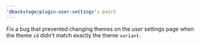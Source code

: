 ```yaml
---
'@backstage/plugin-user-settings': patch
---
```


Fix a bug that prevented changing themes on the user settings page when the theme `id` didn't match exactly the theme `variant`.
